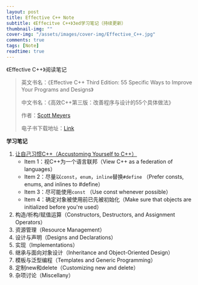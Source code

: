 ```yaml
---
layout: post
title: Effective C++ Note
subtitle: 《Effecitve C++》3ed学习笔记（持续更新）
thumbnail-img: ""
cover-img: "/assets/images/cover-img/Effective_C++.jpg"
comments: true
tags: [Note]
readtime: true
---
```


《Effective C++》阅读笔记

>英文书名：《Effective C++ Third Edition: 55 Specific Ways to Improve Your Programs and Designs》
>
>中文书名：《高效C++第三版：改善程序与设计的55个具体做法》
>
>作者：[Scott Meyers](http://scottmeyers.blogspot.com/)
>
>电子书下载地址：[Link]()

**学习笔记**

1. [让自己习惯C++（Accustoming Yourself to C++）]()
	* Item 1：视C++为一个语言联邦（View C++ as a federation of languages）
	* Item 2：尽量以`const`，`enum`，`inline`替换`#define` （Prefer consts, enums, and inlines to #define）
	* Item 3：尽可能使用`const` （Use const whenever possible）
	* Item 4：确定对象被使用前已先被初始化（Make sure that objects are initialized before you're used）
2. 构造/析构/赋值运算（Constructors, Destructors, and Assignment Operators）
3. 资源管理（Resource Management）
4. 设计与声明（Designs and Declarations）
5. 实现（Implementations）
6. 继承与面向对象设计（Inheritance and Object-Oriented Design）
7. 模板与泛型编程（Templates and Generic Programming）
8. 定制new和delete（Customizing new and delete）
9. 杂项讨论（Miscellany）